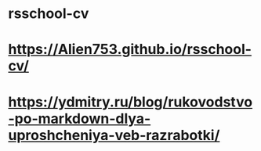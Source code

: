 # rsschool-cv
https://Alien753.github.io/rsschool-cv/
===
https://ydmitry.ru/blog/rukovodstvo-po-markdown-dlya-uproshcheniya-veb-razrabotki/
===
